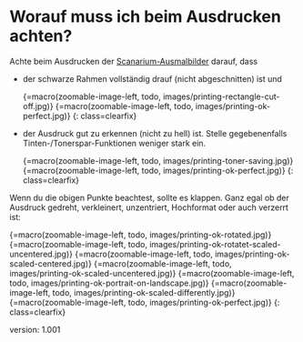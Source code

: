 # Worauf muss ich beim Ausdrucken achten?

Achte beim Ausdrucken der [Scanarium-Ausmalbilder](#scanarium-coloring-pages) darauf, dass

* der schwarze Rahmen vollständig drauf (nicht abgeschnitten) ist und

    {=macro(zoomable-image-left, todo, images/printing-rectangle-cut-off.jpg)}
    {=macro(zoomable-image-left, todo, images/printing-ok-perfect.jpg)}
{: class=clearfix}

* der Ausdruck gut zu erkennen (nicht zu hell) ist.
    Stelle gegebenenfalls Tinten-/Tonerspar-Funktionen weniger stark ein.

    {=macro(zoomable-image-left, todo, images/printing-toner-saving.jpg)}
    {=macro(zoomable-image-left, todo, images/printing-ok-perfect.jpg)}
{: class=clearfix}

Wenn du die obigen Punkte beachtest, sollte es klappen.
Ganz egal ob der Ausdruck gedreht, verkleinert, unzentriert, Hochformat oder auch verzerrt ist:

{=macro(zoomable-image-left, todo, images/printing-ok-rotated.jpg)}
{=macro(zoomable-image-left, todo, images/printing-ok-rotatet-scaled-uncentered.jpg)}
{=macro(zoomable-image-left, todo, images/printing-ok-scaled-centered.jpg)}
{=macro(zoomable-image-left, todo, images/printing-ok-scaled-uncentered.jpg)}
{=macro(zoomable-image-left, todo, images/printing-ok-portrait-on-landscape.jpg)}
{=macro(zoomable-image-left, todo, images/printing-ok-scaled-differently.jpg)}
{=macro(zoomable-image-left, todo, images/printing-ok-perfect.jpg)}
{: class=clearfix}


version: 1.001
